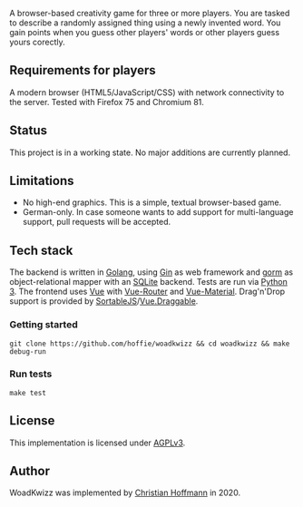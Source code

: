 A browser-based creativity game for three or more players.
You are tasked to describe a randomly assigned thing using a newly invented word.
You gain points when you guess other players' words or other players guess yours corectly.

## Requirements for players
A modern browser (HTML5/JavaScript/CSS) with network connectivity to the server. Tested with Firefox 75 and Chromium 81.

## Status
This project is in a working state.
No major additions are currently planned.

## Limitations
- No high-end graphics. This is a simple, textual browser-based game.
- German-only. In case someone wants to add support for multi-language support, pull requests will be accepted.

## Tech stack
The backend is written in [Golang](https://golang.org), using [Gin](https://github.com/gin-gonic/gin) as web framework and [gorm](https://github.com/jinzhu/gorm) as object-relational mapper with an [SQLite](https://sqlite.org) backend.
Tests are run via [Python 3](https://python.org).
The frontend uses [Vue](https://vuejs.org) with [Vue-Router](https://router.vuejs.org) and [Vue-Material](https://vuematerial.io).
Drag'n'Drop support is provided by [SortableJS](https://github.com/SortableJS/Sortable)/[Vue.Draggable](https://github.com/SortableJS/Vue.Draggable).

### Getting started
`git clone https://github.com/hoffie/woadkwizz && cd woadkwizz && make debug-run`

### Run tests
`make test`

## License
This implementation is licensed under [AGPLv3](LICENSE.AGPLv3).

## Author
WoadKwizz was implemented by [Christian Hoffmann](https://hoffmann-christian.info) in 2020.
